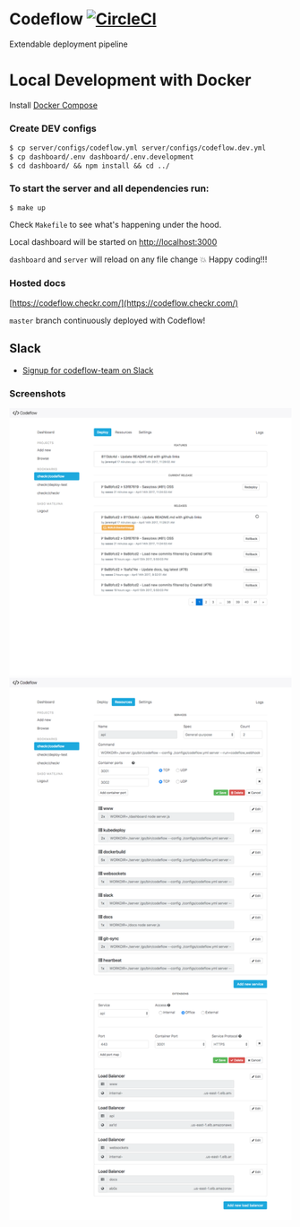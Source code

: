 # Codeflow [![CircleCI](https://circleci.com/gh/checkr/codeflow/tree/master.svg?style=svg)](https://circleci.com/gh/checkr/codeflow/tree/master)

Extendable deployment pipeline

# Local Development with Docker
Install [Docker Compose](https://docs.docker.com/compose/install/)

### Create DEV configs
```
$ cp server/configs/codeflow.yml server/configs/codeflow.dev.yml
$ cp dashboard/.env dashboard/.env.development
$ cd dashboard/ && npm install && cd ../
```

### To start the server and all dependencies run:
```
$ make up
```

Check `Makefile` to see what's happening under the hood.

Local dashboard will be started on [http://localhost:3000](http://localhost:3000)

`dashboard` and `server` will reload on any file change :boom: Happy coding!!!

### Hosted docs
[https://codeflow.checkr.com/](https://codeflow.checkr.com/)

`master` branch continuously deployed with Codeflow!

## Slack
* [Signup for codeflow-team on Slack](http://codeflow-slack.checkr.com/)

### Screenshots
![](/docs/images/codeflow1.png)
![](/docs/images/codeflow2.png)
